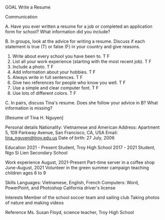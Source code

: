 GOAL Write a Resume

Communication

A. Have you ever written a resume for a job or completed an application form for school? What information did you include?

B. In groups, look at the advice for writing a resume. Discuss if each statement is true (T) or false (F) in your country and give reasons.

1. Write about every school you have been to.                T    F
2. List all your work experience (starting with the most recent job).    T    F
3. Include a photo.                                            T    F
4. Add information about your hobbies.                        T    F
5. Always write in full sentences.                            T    F
6. Give two references for people who know you well.            T    F
7. Use a simple and clear computer font.                        T    F
8. Use lots of different colors.                                T    F

C. In pairs, discuss Tina's resume. Does she follow your advice in B? What information is missing?

[Resume of Tina H. Nguyen]

Personal details
Nationality: Vietnamese and American
Address: Apartment 5, 109 Parkway Avenue, San Francisco, CA, USA
Email: tina_nguyen@troy.edu.us
Date of birth: 27 July, 2006

Education
2021 - Present    Student, Troy High School
2017 - 2021       Student, Ngo Si Lien Secondary School

Work experience
August, 2021-Present  Part-time server in a coffee shop
June-August, 2021     Volunteer in the green summer campaign teaching
                      children ages 6 to 9

Skills
Languages: Vietnamese, English, French
Computers: Word, PowerPoint, and Photoshop
California driver's license

Interests
Member of the school soccer team and sailing club
Taking photos of nature and making videos

Reference
Ms. Susan Floyd, science teacher, Troy High School